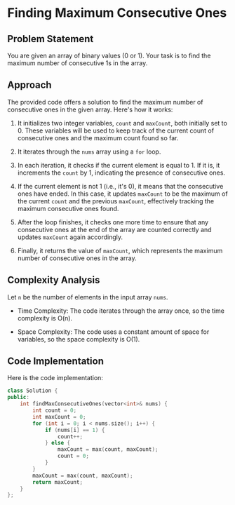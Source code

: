 # Finding Maximum Consecutive Ones

## Problem Statement

You are given an array of binary values (0 or 1). Your task is to find the maximum number of consecutive 1s in the array.

## Approach

The provided code offers a solution to find the maximum number of consecutive ones in the given array. Here's how it works:

1. It initializes two integer variables, `count` and `maxCount`, both initially set to 0. These variables will be used to keep track of the current count of consecutive ones and the maximum count found so far.

2. It iterates through the `nums` array using a `for` loop.

3. In each iteration, it checks if the current element is equal to 1. If it is, it increments the `count` by 1, indicating the presence of consecutive ones.

4. If the current element is not 1 (i.e., it's 0), it means that the consecutive ones have ended. In this case, it updates `maxCount` to be the maximum of the current `count` and the previous `maxCount`, effectively tracking the maximum consecutive ones found.

5. After the loop finishes, it checks one more time to ensure that any consecutive ones at the end of the array are counted correctly and updates `maxCount` again accordingly.

6. Finally, it returns the value of `maxCount`, which represents the maximum number of consecutive ones in the array.

## Complexity Analysis

Let `n` be the number of elements in the input array `nums`.

- Time Complexity: The code iterates through the array once, so the time complexity is O(n).

- Space Complexity: The code uses a constant amount of space for variables, so the space complexity is O(1).

## Code Implementation

Here is the code implementation:

```cpp
class Solution {
public:
    int findMaxConsecutiveOnes(vector<int>& nums) {
        int count = 0;
        int maxCount = 0;
        for (int i = 0; i < nums.size(); i++) {
            if (nums[i] == 1) {
                count++;
            } else {
                maxCount = max(count, maxCount);
                count = 0;
            }
        }
        maxCount = max(count, maxCount);
        return maxCount;
    }
};
